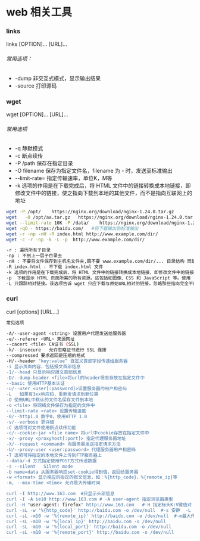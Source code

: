 # web 相关工具

###  links

links [OPTION]... [URL]...

###### 常用选项：
* -dump 非交互式模式，显示输出结果
* -source 打印源码


### wget

wget [OPTION]... [URL]...


###### 常用选项
* -q 静默模式
* -c 断点续传 
* -P /path 保存在指定目录
* -O filename 保存为指定文件名，filename 为 - 时，发送至标准输出
* --limit-rate= 指定传输速率，单位K，M等
* -k 选项的作用是在下载完成后，将 HTML 文件中的链接转换成本地链接，即修改文件中的链接，使之指向下载到本地的其他文件，而不是指向互联网上的地址

```bash
wget -P /opt/    https://nginx.org/download/nginx-1.24.0.tar.gz
wget   -O /opt/aa.tar.gz   https://nginx.org/download/nginx-1.24.0.tar.gz
wget --limit-rate 10K -P /data/    https://nginx.org/download/nginx-1.24.0.tar.gz  #/data不存在会建立
wget -qO - https://baidu.com/   #将下载输出到标准输出
wget -r -np -nH -R index.html http://www.example.com/dir/  
wget -c -r -np -k -L -p  http://www.example.com/dir/

-r : 遍历所有子目录
-np : 不到上一层子目录去
-nH : 不要将文件保存到主机名文件夹,既不要 www.example.com/dir/... 目录结构 而是直接 dir/..
-R index.html : 不下载 index.html 文件
-k 选项的作用是在下载完成后，将 HTML 文件中的链接转换成本地链接，即修改文件中的链接，使之指向下载到本地的其他文件，而不是指向互联网上的地址
-p  下载显示 HTML 页面所需的所有资源。这包括如图像、CSS 和 JavaScript 等。使用 -p 确保网页在离线时能完整地显示，就像在线浏览时一样
-L 只跟踪相对链接。该选项告诉 wget 只应下载与原始URL相对的链接，忽略那些指向完全不同位置的绝对链接
```


### curl

curl [options] [URL...]

```bash
常见选项

-A/--user-agent <string> 设置用户代理发送给服务器
-e/--referer <URL> 来源网址
--cacert <file> CA证书 (SSL)
-k/--insecure   允许忽略证书进行 SSL 连接
--compressed 要求返回是压缩的格式
-H/--header "key:value” 自定义首部字段传递给服务器
-i 显示页面内容，包括报文首部信息
-I/--head 只显示响应报文首部信息
-D/--dump-header <file>将url的header信息存放在指定文件中
--basic 使用HTTP基本认证
-u/--user <user[:password]>设置服务器的用户和密码
-L   如果有3xx响应码，重新发请求到新位置
-O 使用URL中默认的文件名保存文件到本地
-o <file> 将网络文件保存为指定的文件中
--limit-rate <rate> 设置传输速度
-0/--http1.0 数字0，使用HTTP 1.0
-v/--verbose 更详细
-C 选项可对文件使用断点续传功能
-c/--cookie-jar <file name> 将url中cookie存放在指定文件中
-x/--proxy <proxyhost[:port]> 指定代理服务器地址
-X/--request <command> 向服务器发送指定请求方法
-U/--proxy-user <user:password> 代理服务器用户和密码
-T 选项可将指定的本地文件上传到FTP服务器上
--data/-d 方式指定使用POST方式传递数据
-s --silent   Silent mode
-b name=data 从服务器响应set-cookie得到值，返回给服务器
-w <format> 显示相应的指定的报文信息，如：%{http_code}，%{remote_ip}等
-m, --max-time <time> 允许最大传输时间

curl -I http://www.163.com  #只显示头部信息
curl -I -A ie10 http://www.163.com # -A user-agent 指定浏览器类型
curl -H "user-agent: firefox" http://www.163.com   #-H 指定标头K:V键值对
curl -sL -w '%{http_code}' http://baidu.com -o /dev/null  #-s 安静  -L 执行重定向 -w 输出 '%{http_code}' -o 将curl body信息指定输出
curl -sL -m10 -w '%{remote_ip}' http://baidu.com -o /dev/null  #-m最大传输时间10s , 显示远程主机ip
curl -sL -m10 -w '%{local_ip}' http://baidu.com -o /dev/null
curl -sL -m10 -w '%{local_port}' http://baidu.com -o /dev/null
curl -sL -m10 -w '%{remote_port}' http://baidu.com -o /dev/null
```


